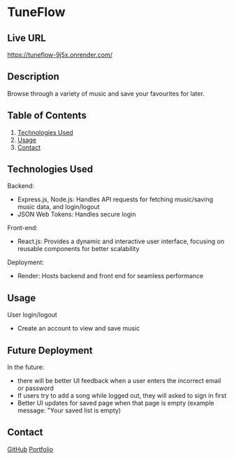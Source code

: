 # TuneFlow

## Live URL
https://tuneflow-9j5x.onrender.com/


## Description
Browse through a variety of music and save your favourites for later.

## Table of Contents

1. [Technologies Used](#technologies-used)
2. [Usage](#usage)
3. [Contact](#contact)

## Technologies Used

Backend:
- Express.js, Node.js: Handles API requests for fetching music/saving music data, and login/logout
- JSON Web Tokens: Handles secure login

Front-end:
- React.js: Provides a dynamic and interactive user interface, focusing on reusable components for better scalability

Deployment:
- Render: Hosts backend and front end for seamless performance

## Usage
User login/logout
- Create an account to view and save music


## Future Deployment 
In the future:
- there will be better UI feedback when a user enters the incorrect email or password
- If users try to add a song while logged out, they will asked to sign in first
- Better UI updates for saved page when that page is empty (example message: "Your saved list is empty)

## Contact

[GitHub](https://github.com/Ryan3389)
[Portfolio](https://ryancuthbert.netlify.app/)

